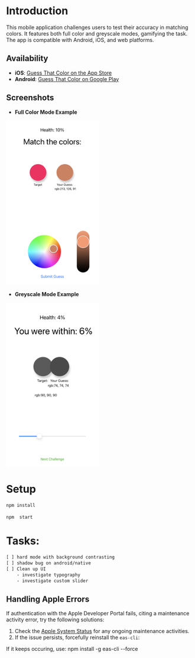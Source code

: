 # Introduction

This mobile application challenges users to test their accuracy in matching colors. It features both full color and greyscale modes, gamifying the task. The app is compatible with Android, iOS, and web platforms.

## Availability

- **iOS**: [Guess That Color on the App Store](https://apps.apple.com/us/app/guess-that-color/id6479181014)
- **Android**: [Guess That Color on Google Play](https://play.google.com/store/apps/details?id=com.jasonify.valuegame&hl=es_MX&gl=US)


## Screenshots

- **Full Color Mode Example**
<img src="assets/screenshots/screenshot1.png" alt="Color Matching Game - Full Color Mode" width="250"/>

- **Greyscale Mode Example**
<img src="assets/screenshots/screenshot2.png" alt="Color Matching Game - Greyscale Mode" width="250"/>


# Setup
```
npm install

npm  start
```

# Tasks:
    [ ] hard mode with background contrasting
    [ ] shadow bug on android/native
    [ ] Clean up UI
        - investigate typography
        - investigate custom slider


## Handling Apple Errors

If authentication with the Apple Developer Portal fails, citing a maintenance activity error, try the following solutions:

1. Check the [Apple System Status](https://developer.apple.com/system-status/) for any ongoing maintenance activities.
2. If the issue persists, forcefully reinstall the `eas-cli`:



If it keeps occuring, use:
npm install -g eas-cli --force


